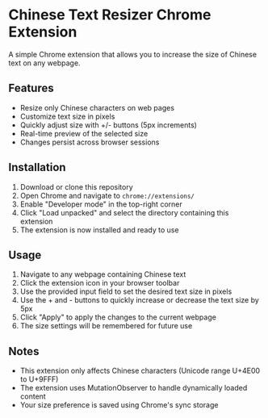 # Chinese Text Resizer Chrome Extension

A simple Chrome extension that allows you to increase the size of Chinese text on any webpage.

## Features

- Resize only Chinese characters on web pages
- Customize text size in pixels
- Quickly adjust size with +/- buttons (5px increments)
- Real-time preview of the selected size
- Changes persist across browser sessions

## Installation

1. Download or clone this repository
2. Open Chrome and navigate to `chrome://extensions/`
3. Enable "Developer mode" in the top-right corner
4. Click "Load unpacked" and select the directory containing this extension
5. The extension is now installed and ready to use

## Usage

1. Navigate to any webpage containing Chinese text
2. Click the extension icon in your browser toolbar
3. Use the provided input field to set the desired text size in pixels
4. Use the + and - buttons to quickly increase or decrease the text size by 5px
5. Click "Apply" to apply the changes to the current webpage
6. The size settings will be remembered for future use

## Notes

- This extension only affects Chinese characters (Unicode range U+4E00 to U+9FFF)
- The extension uses MutationObserver to handle dynamically loaded content
- Your size preference is saved using Chrome's sync storage 
